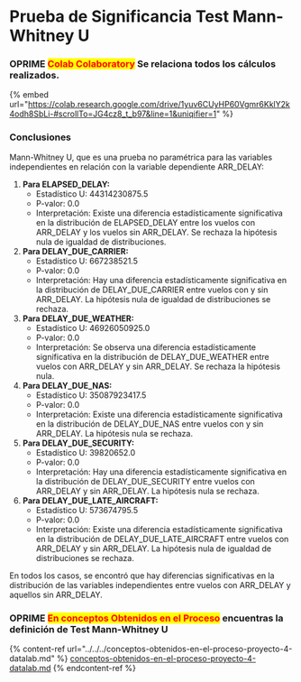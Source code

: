 # Prueba de Significancia Test Mann-Whitney U

### OPRIME <mark style="color:red;">**Colab Colaboratory**</mark> Se relaciona todos los cálculos realizados.

{% embed url="https://colab.research.google.com/drive/1yuv6CUyHP60Vgmr6KklY2k4odh8SbLi-#scrollTo=JG4cz8_t_b97&line=1&uniqifier=1" %}

### Conclusiones

Mann-Whitney U, que es una prueba no paramétrica para las variables independientes en relación con la variable dependiente ARR\_DELAY:

1. **Para ELAPSED\_DELAY:**
   * Estadístico U: 44314230875.5
   * P-valor: 0.0
   * Interpretación: Existe una diferencia estadísticamente significativa en la distribución de ELAPSED\_DELAY entre los vuelos con ARR\_DELAY y los vuelos sin ARR\_DELAY. Se rechaza la hipótesis nula de igualdad de distribuciones.
2. **Para DELAY\_DUE\_CARRIER:**
   * Estadístico U: 667238521.5
   * P-valor: 0.0
   * Interpretación: Hay una diferencia estadísticamente significativa en la distribución de DELAY\_DUE\_CARRIER entre vuelos con y sin ARR\_DELAY. La hipótesis nula de igualdad de distribuciones se rechaza.
3. **Para DELAY\_DUE\_WEATHER:**
   * Estadístico U: 46926050925.0
   * P-valor: 0.0
   * Interpretación: Se observa una diferencia estadísticamente significativa en la distribución de DELAY\_DUE\_WEATHER entre vuelos con ARR\_DELAY y sin ARR\_DELAY. Se rechaza la hipótesis nula.
4. **Para DELAY\_DUE\_NAS:**
   * Estadístico U: 35087923417.5
   * P-valor: 0.0
   * Interpretación: Existe una diferencia estadísticamente significativa en la distribución de DELAY\_DUE\_NAS entre vuelos con y sin ARR\_DELAY. La hipótesis nula se rechaza.
5. **Para DELAY\_DUE\_SECURITY:**
   * Estadístico U: 39820652.0
   * P-valor: 0.0
   * Interpretación: Hay una diferencia estadísticamente significativa en la distribución de DELAY\_DUE\_SECURITY entre vuelos con ARR\_DELAY y sin ARR\_DELAY. La hipótesis nula se rechaza.
6. **Para DELAY\_DUE\_LATE\_AIRCRAFT:**
   * Estadístico U: 573674795.5
   * P-valor: 0.0
   * Interpretación: Existe una diferencia estadísticamente significativa en la distribución de DELAY\_DUE\_LATE\_AIRCRAFT entre vuelos con ARR\_DELAY y sin ARR\_DELAY. La hipótesis nula de igualdad de distribuciones se rechaza.

En todos los casos, se encontró que hay diferencias significativas en la distribución de las variables independientes entre vuelos con ARR\_DELAY y aquellos sin ARR\_DELAY.

### OPRIME <mark style="color:red;">En conceptos Obtenidos en el Proceso</mark> encuentras la definición de Test Mann-Whitney U



{% content-ref url="../../../conceptos-obtenidos-en-el-proceso-proyecto-4-datalab.md" %}
[conceptos-obtenidos-en-el-proceso-proyecto-4-datalab.md](../../../conceptos-obtenidos-en-el-proceso-proyecto-4-datalab.md)
{% endcontent-ref %}
